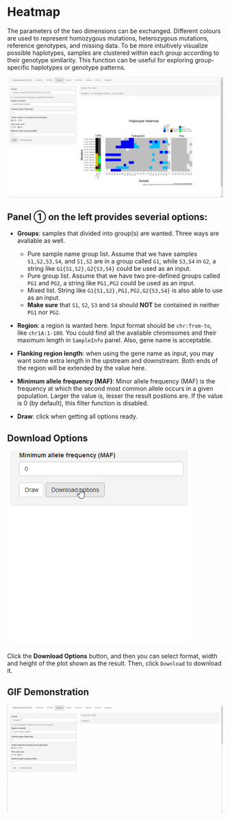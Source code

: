 # Heatmap

The parameters of the two dimensions can be exchanged. Different colours are used to represent homozygous mutations, heterozygous mutations, reference genotypes, and missing data. To be more intuitively visualize possible haplotypes, samples are clustered within each group according to their genotype similarity. This function can be useful for exploring group-specific haplotypes or genotype patterns.

![Heatmap tag](./../img/Heatmap-1.jpg)

## Panel ① on the left provides severial options:
- **Groups**: samples that divided into group(s) are wanted. Three ways are avaliable as well.
	- Pure sample name group list. Assume that we have samples `S1,S2,S3,S4`, and `S1,S2` are in a group called `G1`, while `S3,S4` in `G2`, a string like `G1{S1,S2},G2{S3,S4}` could be used as an input.
	- Pure group list. Assume that we have two pre-defined groups called `PG1` and `PG2`, a string like `PG1,PG2` could be used as an input.
	- Mixed list. String like `G1{S1,S2},PG1,PG2,G2{S3,S4}` is also able to use as an input.
	- **Make sure** that `S1`, `S2`, `S3` and `S4` should **NOT** be contained in neither `PG1` nor `PG2`.

- **Region**: a region is wanted here. Input format should be `chr:from-to`, like `chr1A:1-100`. You could find all the avaliable chromsomes and their maximum length in `SampleInfo` panel. Also, gene name is acceptable.

- **Flanking region length**: when using the gene name as input, you may want some extra length in the upstream and downstream. Both ends of the region will be extended by the value here.

- **Minimum allele frequency (MAF)**: Minor allele frequency (MAF) is the frequency at which the second most common allele occurs in a given population. Larger the value is, lesser the result postions are. If the value is 0 (by default), this filter function is disabled.

- **Draw**: click when getting all options ready.

## Download Options

![Download options of Heatmap](./../img/Download-options.gif)

Click the **Download Options** button, and then you can select format, width and height of the plot shown as the result. Then, click `Download` to download it.

## GIF Demonstration

![GIF Demonstration of Heatmap](./../img/Heatmap-0.gif)
